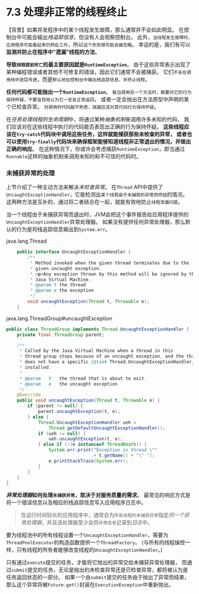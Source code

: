 

7.3 处理**非正常的线程终止**
=======

【背景】如果并发程序中的某个线程发生故障，那么通常并不会如此明显。
在控制台中可能会输出*栈追踪信息*，但没有人会观察控制台。
此外，`当线程发生故障时，应用程序可能看起来仍然在工作`，所以`这个失败很可能会被忽略`。
幸运的是，我们有可以**监测并防止在程序中"遗漏"线程的方法**。

**导致`线程提前死亡`的最主要原因就是`RuntimeException`**。
由于这些异常表示出现了某种编程错误或者其他不可修复的错误，因此它们通常不会被捕获。
它们`不会在调用栈中逐层传递`，而是`默认地在控制台中输出栈追踪信息，并终止线程`。

**任何代码都可能抛出一个`RuntimeException`**。
`每当调用另一个方法时，都要对它的行为保持怀疑，不要盲目地认为它一定会正常返回`，
或者一定会抛出在方法原型中声明的某个已检查异常。
`对调用的代码越不熟悉，就越应该对其代码行为保持怀疑`。

在*任务处理线程的生命周期*中，将通过某种*抽象机制*来调用许多未知的代码，
我们应该对在这些线程中执行的代码能否表现出正确的行为保持怀疑。
**这些线程应该在`try-catch`代码块中调用这些任务，这样就能捕获那些未检查的异常，
或者也可以使用`try-finally`代码块来确保框架能够知道线程非正常退出的情况，并做出正确的响应**。
在这种情况下，你或许会考虑捕获`RuntimeException`，即当通过`Runnable`这样的抽象机制来调用未知的和不可信的代码时。


### **未捕获异常**的处理
上节介绍了一种主动方法来解决*未检查异常*。
在`Thread` API中提供了`UncaughtExceptionHandler`，它能检测出`某个线程由于未捕获的异常而终结`的情况。
这两种方法是互补的，通过将二者结合在一起，就能有效地防止`线程泄漏问题`。

当一个线程由于未捕获异常而退出时，JVM会把这个事件报告给应用程序提供的`UncaughtExceptionHandler`异常处理器。
如果没有提供任何异常处理器，那么默认的行为是将栈追踪信息输出到`System.err`。

java.lang.Thread
```java
    public interface UncaughtExceptionHandler {
        /**
         * Method invoked when the given thread terminates due to the
         * given uncaught exception.
         * <p>Any exception thrown by this method will be ignored by the
         * Java Virtual Machine.
         * @param t the thread
         * @param e the exception
         */
        void uncaughtException(Thread t, Throwable e);
    }
```
java.lang.ThreadGroup#uncaughtException
```java
public class ThreadGroup implements Thread.UncaughtExceptionHandler {
    private final ThreadGroup parent;

    /**
     * Called by the Java Virtual Machine when a thread in this
     * thread group stops because of an uncaught exception, and the thread
     * does not have a specific {@link Thread.UncaughtExceptionHandler}
     * installed.
     *
     * @param   t   the thread that is about to exit.
     * @param   e   the uncaught exception.
     */
    @Override
    public void uncaughtException(Thread t, Throwable e) {
        if (parent != null) {
            parent.uncaughtException(t, e);
        } else {
            Thread.UncaughtExceptionHandler ueh =
                Thread.getDefaultUncaughtExceptionHandler();
            if (ueh != null) {
                ueh.uncaughtException(t, e);
            } else if (!(e instanceof ThreadDeath)) {
                System.err.print("Exception in thread \""
                                 + t.getName() + "\" ");
                e.printStackTrace(System.err);
            }
        }
    }
}
```
***异常处理器*如何处理`未捕获异常`，取决于对服务质量的需求**。
最常见的响应方式是将一个错误信息以及相应的栈追踪信息写入应用程序日志中。

> 在运行时间较长的应用程序中，通常会为`所有线程的未捕获异常`指定*同一个异常处理器*，并且该处理器至少会将`异常信息`记录到*日志*中。

要为线程池中的所有线程设置一个`UncaughtExceptionHandler`，需要为`ThreadPoolExecutor`的构造函数提供一个`ThreadFactory`。
(与所有的线程操控一样，只有线程的所有者能够改变线程的`UncaughtExceptionHandler`。)

只有通过`execute`提交的任务，才能将它抛出的异常交给未捕获异常处理器，
而通过`submit`提交的任务，无论是抛出的未检查异常还是已检查异常，都将被认为是任务返回状态的一部分。
如果一个由`submit`提交的任务由于抛出了异常而结束，那么这个异常将被`Future.get()`封装在`ExecutionException`中重新抛出。

